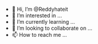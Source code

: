- 👋 Hi, I’m @Reddyhateit
- 👀 I’m interested in ...
- 🌱 I’m currently learning ...
- 💞️ I’m looking to collaborate on ...
- 📫 How to reach me ...

<!---
Reddyhateit/Reddyhateit is a ✨ special ✨ repository because its `README.md` (this file) appears on your GitHub profile.
You can click the Preview link to take a look at your changes.
--->
